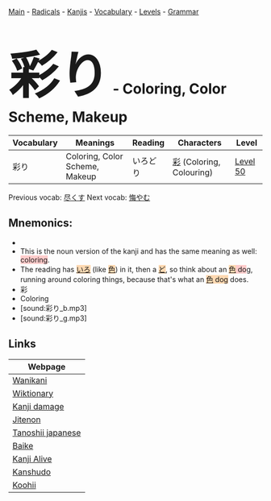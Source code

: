 <style> bigfont {font-size: 100px}</style>
[Main](../README.md) -
[Radicals](../radicals.md) -
[Kanjis](../kanjis.md) -
[Vocabulary](../vocabulary.md) -
[Levels](../levels.md) -
[Grammar](../grammar.md)
# <bigfont> 彩り</bigfont> - Coloring, Color Scheme, Makeup 

| Vocabulary | Meanings | Reading | Characters | Level |
| --- | --- | --- | --- | --- |
| 彩り | Coloring, Color Scheme, Makeup | いろどり |  [彩](../kanjis/彩.md) (Coloring, Colouring) | [Level 50](../levels/wk_level50.md) |

Previous vocab: [尽くす](尽くす.md) Next vocab: [悔やむ](悔やむ.md) 

## Mnemonics:

* 
* This is the noun version of the kanji and has the same meaning as well: <span style="background-color:#ffcccb"> coloring</span>.
* The reading has <span style="background-color:#fed8b1"> [いろ](https://jisho.org/search/いろ)</span> (like <span style="background-color:#fed8b1"> [色](https://jisho.org/search/色)</span>) in it, then a <span style="background-color:#fed8b1"> [ど](https://jisho.org/search/ど)</span>, so think about an <span style="background-color:#ffcccb"> <span style="background-color:#fed8b1"> [色](https://jisho.org/search/色)</span> do</span>g, running around coloring things, because that's what an <span style="background-color:#fed8b1"> [色](https://jisho.org/search/色) dog</span> does.
* 彩
* Coloring
* [sound:彩り_b.mp3]
* [sound:彩り_g.mp3]


## Links 

| Webpage |
| --- |
| [Wanikani          ](https://www.wanikani.com/kanji/彩り) |
| [Wiktionary        ](https://en.wiktionary.org/wiki/彩り) |
| [Kanji damage      ](http://www.kanjidamage.com/kanji/search?utf8=✓&q=彩り) |
| [Jitenon           ](https://jitenon.com/kanji/彩り) |
| [Tanoshii japanese ](https://www.tanoshiijapanese.com/dictionary/kanji.cfm?k=彩り) |
| [Baike             ](https://baike.baidu.com/item/彩り) |
| [Kanji Alive       ](https://app.kanjialive.com/彩り) |
| [Kanshudo          ](https://www.kanshudo.com/searchmn?q=彩り) |
| [Koohii            ](https://kanji.koohii.com/study/kanji/彩り) |
